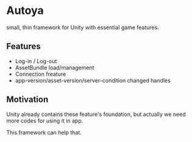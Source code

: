 # Autoya
small, thin framework for Unity with essential game features.

## Features
* Log-in / Log-out
* AssetBundle load/management
* Connection freature
* app-version/asset-version/server-condition changed handles


## Motivation
Unity already contains these feature's foundation, but actually we need more codes for using it in app.

This framework can help that.